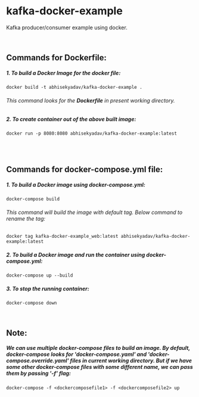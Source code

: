 # kafka-docker-example
Kafka producer/consumer example using docker.

<br/>

## Commands for Dockerfile:

##### 1. To build a Docker Image for the docker file:

`docker build -t abhisekyadav/kafka-docker-example .`

###### This command looks for the **Dockerfile** in present working directory.

##### 2. To create container out of the above built image:

`docker run -p 8080:8080 abhisekyadav/kafka-docker-example:latest`


<br/>
<br/>

## Commands for docker-compose.yml file:

##### 1. To build a Docker image using docker-compose.yml:

`docker-compose build`

###### This command will build the image with default tag. Below command to rename the tag:

`docker tag kafka-docker-example_web:latest abhisekyadav/kafka-docker-example:latest`


##### 2. To build a Docker image and run the container using docker-compose.yml:

`docker-compose up --build`

##### 3. To stop the running container: 

`docker-compose down`

<br/>

## Note:
 
##### We can use multiple docker-compose files to build an image. By default, docker-compose looks for 'docker-compose.yaml' and 'docker-compose.override.yaml' files in current working directory. But if we have some other docker-compose files with some different name, we can pass them by passing '-f' flag:
    
`docker-compose -f <dockercomposefile1> -f <dockercomposefile2> up` 
